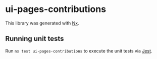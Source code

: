 # ui-pages-contributions

This library was generated with [Nx](https://nx.dev).

## Running unit tests

Run `nx test ui-pages-contributions` to execute the unit tests via [Jest](https://jestjs.io).
